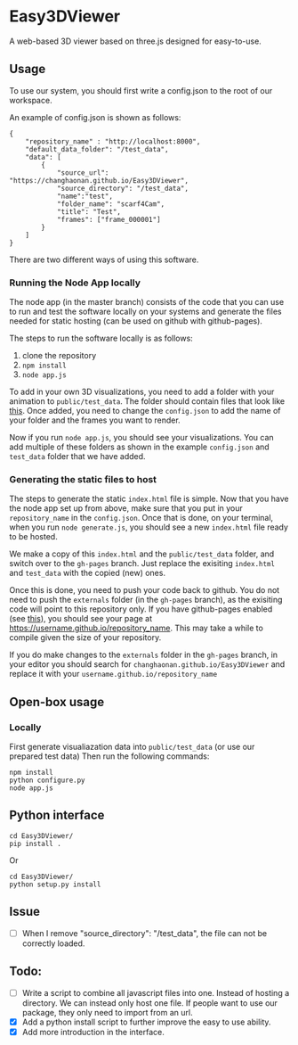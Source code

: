 # Easy3DViewer

A web-based 3D viewer based on three.js designed for easy-to-use.

## Usage

To use our system, you should first write a config.json to the root of our workspace.

An example of config.json is shown as follows:

```
{
    "repository_name" : "http://localhost:8000",
    "default_data_folder": "/test_data",
    "data": [
        {
            "source_url": "https://changhaonan.github.io/Easy3DViewer", 
            "source_directory": "/test_data", 
            "name":"test",
            "folder_name": "scarf4Cam", 
            "title": "Test",
            "frames": ["frame_000001"]
        }
    ]
}
```

There are two different ways of using this software.

### Running the Node App locally

The node app (in the master branch) consists of the code that you can use to run and test the software locally on your systems and generate the files needed for static hosting (can be used on github with github-pages).

The steps to run the software locally is as follows:

1. clone the repository
2. `npm install`
3. `node app.js`

To add in your own 3D visualizations, you need to add a folder with your animation to `public/test_data`. The folder should contain files that look like [this](https://github.com/changhaonan/Easy3DViewer/tree/master/public/test_data/move_dragon4Cam/frame_000001). Once added, you need to change the `config.json` to add the name of your folder and the frames you want to render.

Now if you run `node app.js`, you should see your visualizations. You can add multiple of these folders as shown in the example `config.json` and `test_data` folder that we have added.

### Generating the static files to host

The steps to generate the static `index.html` file is simple. Now that you have the node app set up from above, make sure that you put in your `repository_name` in the `config.json`. Once that is done, on your terminal, when you run `node generate.js`, you should see a new `index.html` file ready to be hosted.

We make a copy of this `index.html` and the `public/test_data` folder, and switch over to the `gh-pages` branch. Just replace the exisiting `index.html` and `test_data` with the copied (new) ones.

Once this is done, you need to push your code back to github.  You do not need to push the `externals` folder (in the `gh-pages` branch), as the exisiting code will point to this repository only. If you have github-pages enabled (see [this](https://docs.github.com/en/pages/quickstart)), you should see your page at https://username.github.io/repository_name. This may take a while to compile given the size of your repository.

If you do make changes to the `externals` folder in the `gh-pages` branch, in your editor you should search for `changhaonan.github.io/Easy3DViewer` and replace it with your `username.github.io/repository_name`

## Open-box usage

### Locally

First generate visualiazation data into `public/test_data` (or use our prepared test data) Then run the following commands:

```
npm install
python configure.py
node app.js
```

## Python interface

```
cd Easy3DViewer/
pip install .
```

Or

```
cd Easy3DViewer/
python setup.py install
```

## Issue

- [ ] When I remove "source_directory": "/test_data", the file can not be correctly loaded.

## Todo:

* [ ] Write a script to combine all javascript files into one. Instead of hosting a directory. We can instead only host one file. If people want to use our package, they only need to import from an url.
* [X] Add a python install script to further improve the easy to use ability.
* [X] Add more introduction in the interface.

